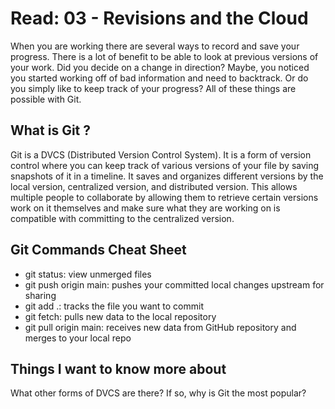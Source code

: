 # Read: 03 - Revisions and the Cloud

When you are working there are several ways to record and save your progress. There is a lot of benefit to be able to look at previous versions of your work. Did you decide on a change in direction? Maybe, you noticed you started working off of bad information and need to backtrack. Or do you simply like to keep track of your progress? All of these things are possible with Git.

## What is Git ?

Git is a DVCS (Distributed Version Control System). It is a form of version control where you can keep track of various versions of your file by saving snapshots of it in a timeline. It saves and organizes different versions by the local version, centralized version, and distributed version. This allows multiple people to collaborate by allowing them to retrieve certain versions work on it themselves and make sure what they are working on is compatible with committing to the centralized version.

## Git Commands Cheat Sheet

- git status: view unmerged files
- git push origin main: pushes your committed local changes upstream for sharing
- git add .: tracks the file you want to commit
- git fetch: pulls new data to the local repository
- git pull origin main: receives new data from GitHub repository and merges to your local repo

## Things I want to know more about

What other forms of DVCS are there? If so, why is Git the most popular?
